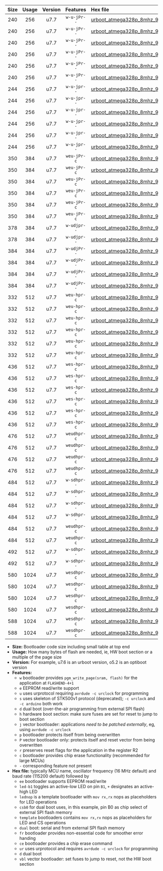 |Size|Usage|Version|Features|Hex file|
|:-:|:-:|:-:|:-:|:--|
|240|256|u7.7|`w-u-jPr--`|[urboot_atmega328p_8mhz_9600bps_led+b1_ur_vbl.hex](https://raw.githubusercontent.com/stefanrueger/urboot.hex/main/mcus/atmega328p/fcpu_8mhz/9600_bps/urboot_atmega328p_8mhz_9600bps_led+b1_ur_vbl.hex)|
|240|256|u7.7|`w-u-jPr--`|[urboot_atmega328p_8mhz_9600bps_led+b5_ur_vbl.hex](https://raw.githubusercontent.com/stefanrueger/urboot.hex/main/mcus/atmega328p/fcpu_8mhz/9600_bps/urboot_atmega328p_8mhz_9600bps_led+b5_ur_vbl.hex)|
|240|256|u7.7|`w-u-jPr--`|[urboot_atmega328p_8mhz_9600bps_led+d5_ur_vbl.hex](https://raw.githubusercontent.com/stefanrueger/urboot.hex/main/mcus/atmega328p/fcpu_8mhz/9600_bps/urboot_atmega328p_8mhz_9600bps_led+d5_ur_vbl.hex)|
|240|256|u7.7|`w-u-jPr--`|[urboot_atmega328p_8mhz_9600bps_led-b1_ur_vbl.hex](https://raw.githubusercontent.com/stefanrueger/urboot.hex/main/mcus/atmega328p/fcpu_8mhz/9600_bps/urboot_atmega328p_8mhz_9600bps_led-b1_ur_vbl.hex)|
|240|256|u7.7|`w-u-jPr--`|[urboot_atmega328p_8mhz_9600bps_led-d5_ur_vbl.hex](https://raw.githubusercontent.com/stefanrueger/urboot.hex/main/mcus/atmega328p/fcpu_8mhz/9600_bps/urboot_atmega328p_8mhz_9600bps_led-d5_ur_vbl.hex)|
|240|256|u7.7|`w-u-jPr--`|[urboot_atmega328p_8mhz_9600bps_lednop_ur_vbl.hex](https://raw.githubusercontent.com/stefanrueger/urboot.hex/main/mcus/atmega328p/fcpu_8mhz/9600_bps/urboot_atmega328p_8mhz_9600bps_lednop_ur_vbl.hex)|
|244|256|u7.7|`w-u-jpr--`|[urboot_atmega328p_8mhz_9600bps_led+b1_fr_ur_vbl.hex](https://raw.githubusercontent.com/stefanrueger/urboot.hex/main/mcus/atmega328p/fcpu_8mhz/9600_bps/urboot_atmega328p_8mhz_9600bps_led+b1_fr_ur_vbl.hex)|
|244|256|u7.7|`w-u-jpr--`|[urboot_atmega328p_8mhz_9600bps_led+b5_fr_ur_vbl.hex](https://raw.githubusercontent.com/stefanrueger/urboot.hex/main/mcus/atmega328p/fcpu_8mhz/9600_bps/urboot_atmega328p_8mhz_9600bps_led+b5_fr_ur_vbl.hex)|
|244|256|u7.7|`w-u-jpr--`|[urboot_atmega328p_8mhz_9600bps_led+d5_fr_ur_vbl.hex](https://raw.githubusercontent.com/stefanrueger/urboot.hex/main/mcus/atmega328p/fcpu_8mhz/9600_bps/urboot_atmega328p_8mhz_9600bps_led+d5_fr_ur_vbl.hex)|
|244|256|u7.7|`w-u-jpr--`|[urboot_atmega328p_8mhz_9600bps_led-b1_fr_ur_vbl.hex](https://raw.githubusercontent.com/stefanrueger/urboot.hex/main/mcus/atmega328p/fcpu_8mhz/9600_bps/urboot_atmega328p_8mhz_9600bps_led-b1_fr_ur_vbl.hex)|
|244|256|u7.7|`w-u-jpr--`|[urboot_atmega328p_8mhz_9600bps_led-d5_fr_ur_vbl.hex](https://raw.githubusercontent.com/stefanrueger/urboot.hex/main/mcus/atmega328p/fcpu_8mhz/9600_bps/urboot_atmega328p_8mhz_9600bps_led-d5_fr_ur_vbl.hex)|
|244|256|u7.7|`w-u-jpr--`|[urboot_atmega328p_8mhz_9600bps_lednop_fr_ur_vbl.hex](https://raw.githubusercontent.com/stefanrueger/urboot.hex/main/mcus/atmega328p/fcpu_8mhz/9600_bps/urboot_atmega328p_8mhz_9600bps_lednop_fr_ur_vbl.hex)|
|350|384|u7.7|`weu-jPr-c`|[urboot_atmega328p_8mhz_9600bps_ee_led+b1_fr_ce_ur_vbl.hex](https://raw.githubusercontent.com/stefanrueger/urboot.hex/main/mcus/atmega328p/fcpu_8mhz/9600_bps/urboot_atmega328p_8mhz_9600bps_ee_led+b1_fr_ce_ur_vbl.hex)|
|350|384|u7.7|`weu-jPr-c`|[urboot_atmega328p_8mhz_9600bps_ee_led+b5_fr_ce_ur_vbl.hex](https://raw.githubusercontent.com/stefanrueger/urboot.hex/main/mcus/atmega328p/fcpu_8mhz/9600_bps/urboot_atmega328p_8mhz_9600bps_ee_led+b5_fr_ce_ur_vbl.hex)|
|350|384|u7.7|`weu-jPr-c`|[urboot_atmega328p_8mhz_9600bps_ee_led+d5_fr_ce_ur_vbl.hex](https://raw.githubusercontent.com/stefanrueger/urboot.hex/main/mcus/atmega328p/fcpu_8mhz/9600_bps/urboot_atmega328p_8mhz_9600bps_ee_led+d5_fr_ce_ur_vbl.hex)|
|350|384|u7.7|`weu-jPr-c`|[urboot_atmega328p_8mhz_9600bps_ee_led-b1_fr_ce_ur_vbl.hex](https://raw.githubusercontent.com/stefanrueger/urboot.hex/main/mcus/atmega328p/fcpu_8mhz/9600_bps/urboot_atmega328p_8mhz_9600bps_ee_led-b1_fr_ce_ur_vbl.hex)|
|350|384|u7.7|`weu-jPr-c`|[urboot_atmega328p_8mhz_9600bps_ee_led-d5_fr_ce_ur_vbl.hex](https://raw.githubusercontent.com/stefanrueger/urboot.hex/main/mcus/atmega328p/fcpu_8mhz/9600_bps/urboot_atmega328p_8mhz_9600bps_ee_led-d5_fr_ce_ur_vbl.hex)|
|350|384|u7.7|`weu-jPr-c`|[urboot_atmega328p_8mhz_9600bps_ee_lednop_fr_ce_ur_vbl.hex](https://raw.githubusercontent.com/stefanrueger/urboot.hex/main/mcus/atmega328p/fcpu_8mhz/9600_bps/urboot_atmega328p_8mhz_9600bps_ee_lednop_fr_ce_ur_vbl.hex)|
|378|384|u7.7|`w-udjpr--`|[urboot_atmega328p_8mhz_9600bps_led+b1_csd5_dual_ur_vbl.hex](https://raw.githubusercontent.com/stefanrueger/urboot.hex/main/mcus/atmega328p/fcpu_8mhz/9600_bps/urboot_atmega328p_8mhz_9600bps_led+b1_csd5_dual_ur_vbl.hex)|
|378|384|u7.7|`w-udjpr--`|[urboot_atmega328p_8mhz_9600bps_template_dual_ur_vbl.hex](https://raw.githubusercontent.com/stefanrueger/urboot.hex/main/mcus/atmega328p/fcpu_8mhz/9600_bps/urboot_atmega328p_8mhz_9600bps_template_dual_ur_vbl.hex)|
|384|384|u7.7|`w-udjPr--`|[urboot_atmega328p_8mhz_9600bps_led+b1_csb0_dual_ur_vbl.hex](https://raw.githubusercontent.com/stefanrueger/urboot.hex/main/mcus/atmega328p/fcpu_8mhz/9600_bps/urboot_atmega328p_8mhz_9600bps_led+b1_csb0_dual_ur_vbl.hex)|
|384|384|u7.7|`w-udjPr--`|[urboot_atmega328p_8mhz_9600bps_led+d5_csb0_dual_ur_vbl.hex](https://raw.githubusercontent.com/stefanrueger/urboot.hex/main/mcus/atmega328p/fcpu_8mhz/9600_bps/urboot_atmega328p_8mhz_9600bps_led+d5_csb0_dual_ur_vbl.hex)|
|384|384|u7.7|`w-udjPr--`|[urboot_atmega328p_8mhz_9600bps_led-b1_csb0_dual_ur_vbl.hex](https://raw.githubusercontent.com/stefanrueger/urboot.hex/main/mcus/atmega328p/fcpu_8mhz/9600_bps/urboot_atmega328p_8mhz_9600bps_led-b1_csb0_dual_ur_vbl.hex)|
|384|384|u7.7|`w-udjPr--`|[urboot_atmega328p_8mhz_9600bps_led-d5_csb0_dual_ur_vbl.hex](https://raw.githubusercontent.com/stefanrueger/urboot.hex/main/mcus/atmega328p/fcpu_8mhz/9600_bps/urboot_atmega328p_8mhz_9600bps_led-d5_csb0_dual_ur_vbl.hex)|
|332|512|u7.7|`weu-hpr-c`|[urboot_atmega328p_8mhz_9600bps_ee_led+b1_fr_ce_ur.hex](https://raw.githubusercontent.com/stefanrueger/urboot.hex/main/mcus/atmega328p/fcpu_8mhz/9600_bps/urboot_atmega328p_8mhz_9600bps_ee_led+b1_fr_ce_ur.hex)|
|332|512|u7.7|`weu-hpr-c`|[urboot_atmega328p_8mhz_9600bps_ee_led+b5_fr_ce_ur.hex](https://raw.githubusercontent.com/stefanrueger/urboot.hex/main/mcus/atmega328p/fcpu_8mhz/9600_bps/urboot_atmega328p_8mhz_9600bps_ee_led+b5_fr_ce_ur.hex)|
|332|512|u7.7|`weu-hpr-c`|[urboot_atmega328p_8mhz_9600bps_ee_led+d5_fr_ce_ur.hex](https://raw.githubusercontent.com/stefanrueger/urboot.hex/main/mcus/atmega328p/fcpu_8mhz/9600_bps/urboot_atmega328p_8mhz_9600bps_ee_led+d5_fr_ce_ur.hex)|
|332|512|u7.7|`weu-hpr-c`|[urboot_atmega328p_8mhz_9600bps_ee_led-b1_fr_ce_ur.hex](https://raw.githubusercontent.com/stefanrueger/urboot.hex/main/mcus/atmega328p/fcpu_8mhz/9600_bps/urboot_atmega328p_8mhz_9600bps_ee_led-b1_fr_ce_ur.hex)|
|332|512|u7.7|`weu-hpr-c`|[urboot_atmega328p_8mhz_9600bps_ee_led-d5_fr_ce_ur.hex](https://raw.githubusercontent.com/stefanrueger/urboot.hex/main/mcus/atmega328p/fcpu_8mhz/9600_bps/urboot_atmega328p_8mhz_9600bps_ee_led-d5_fr_ce_ur.hex)|
|332|512|u7.7|`weu-hpr-c`|[urboot_atmega328p_8mhz_9600bps_ee_lednop_fr_ce_ur.hex](https://raw.githubusercontent.com/stefanrueger/urboot.hex/main/mcus/atmega328p/fcpu_8mhz/9600_bps/urboot_atmega328p_8mhz_9600bps_ee_lednop_fr_ce_ur.hex)|
|436|512|u7.7|`wes-hpr-c`|[urboot_atmega328p_8mhz_9600bps_ee_led+b1_fr_ce.hex](https://raw.githubusercontent.com/stefanrueger/urboot.hex/main/mcus/atmega328p/fcpu_8mhz/9600_bps/urboot_atmega328p_8mhz_9600bps_ee_led+b1_fr_ce.hex)|
|436|512|u7.7|`wes-hpr-c`|[urboot_atmega328p_8mhz_9600bps_ee_led+b5_fr_ce.hex](https://raw.githubusercontent.com/stefanrueger/urboot.hex/main/mcus/atmega328p/fcpu_8mhz/9600_bps/urboot_atmega328p_8mhz_9600bps_ee_led+b5_fr_ce.hex)|
|436|512|u7.7|`wes-hpr-c`|[urboot_atmega328p_8mhz_9600bps_ee_led+d5_fr_ce.hex](https://raw.githubusercontent.com/stefanrueger/urboot.hex/main/mcus/atmega328p/fcpu_8mhz/9600_bps/urboot_atmega328p_8mhz_9600bps_ee_led+d5_fr_ce.hex)|
|436|512|u7.7|`wes-hpr-c`|[urboot_atmega328p_8mhz_9600bps_ee_led-b1_fr_ce.hex](https://raw.githubusercontent.com/stefanrueger/urboot.hex/main/mcus/atmega328p/fcpu_8mhz/9600_bps/urboot_atmega328p_8mhz_9600bps_ee_led-b1_fr_ce.hex)|
|436|512|u7.7|`wes-hpr-c`|[urboot_atmega328p_8mhz_9600bps_ee_led-d5_fr_ce.hex](https://raw.githubusercontent.com/stefanrueger/urboot.hex/main/mcus/atmega328p/fcpu_8mhz/9600_bps/urboot_atmega328p_8mhz_9600bps_ee_led-d5_fr_ce.hex)|
|436|512|u7.7|`wes-hpr-c`|[urboot_atmega328p_8mhz_9600bps_ee_lednop_fr_ce.hex](https://raw.githubusercontent.com/stefanrueger/urboot.hex/main/mcus/atmega328p/fcpu_8mhz/9600_bps/urboot_atmega328p_8mhz_9600bps_ee_lednop_fr_ce.hex)|
|476|512|u7.7|`weudhpr-c`|[urboot_atmega328p_8mhz_9600bps_ee_led+b1_csb0_dual_fr_ce_ur.hex](https://raw.githubusercontent.com/stefanrueger/urboot.hex/main/mcus/atmega328p/fcpu_8mhz/9600_bps/urboot_atmega328p_8mhz_9600bps_ee_led+b1_csb0_dual_fr_ce_ur.hex)|
|476|512|u7.7|`weudhpr-c`|[urboot_atmega328p_8mhz_9600bps_ee_led+d5_csb0_dual_fr_ce_ur.hex](https://raw.githubusercontent.com/stefanrueger/urboot.hex/main/mcus/atmega328p/fcpu_8mhz/9600_bps/urboot_atmega328p_8mhz_9600bps_ee_led+d5_csb0_dual_fr_ce_ur.hex)|
|476|512|u7.7|`weudhpr-c`|[urboot_atmega328p_8mhz_9600bps_ee_led-b1_csb0_dual_fr_ce_ur.hex](https://raw.githubusercontent.com/stefanrueger/urboot.hex/main/mcus/atmega328p/fcpu_8mhz/9600_bps/urboot_atmega328p_8mhz_9600bps_ee_led-b1_csb0_dual_fr_ce_ur.hex)|
|476|512|u7.7|`weudhpr-c`|[urboot_atmega328p_8mhz_9600bps_ee_led-d5_csb0_dual_fr_ce_ur.hex](https://raw.githubusercontent.com/stefanrueger/urboot.hex/main/mcus/atmega328p/fcpu_8mhz/9600_bps/urboot_atmega328p_8mhz_9600bps_ee_led-d5_csb0_dual_fr_ce_ur.hex)|
|484|512|u7.7|`w-sdhpr--`|[urboot_atmega328p_8mhz_9600bps_led+b1_csb0_dual_fr.hex](https://raw.githubusercontent.com/stefanrueger/urboot.hex/main/mcus/atmega328p/fcpu_8mhz/9600_bps/urboot_atmega328p_8mhz_9600bps_led+b1_csb0_dual_fr.hex)|
|484|512|u7.7|`w-sdhpr--`|[urboot_atmega328p_8mhz_9600bps_led+d5_csb0_dual_fr.hex](https://raw.githubusercontent.com/stefanrueger/urboot.hex/main/mcus/atmega328p/fcpu_8mhz/9600_bps/urboot_atmega328p_8mhz_9600bps_led+d5_csb0_dual_fr.hex)|
|484|512|u7.7|`w-sdhpr--`|[urboot_atmega328p_8mhz_9600bps_led-b1_csb0_dual_fr.hex](https://raw.githubusercontent.com/stefanrueger/urboot.hex/main/mcus/atmega328p/fcpu_8mhz/9600_bps/urboot_atmega328p_8mhz_9600bps_led-b1_csb0_dual_fr.hex)|
|484|512|u7.7|`w-sdhpr--`|[urboot_atmega328p_8mhz_9600bps_led-d5_csb0_dual_fr.hex](https://raw.githubusercontent.com/stefanrueger/urboot.hex/main/mcus/atmega328p/fcpu_8mhz/9600_bps/urboot_atmega328p_8mhz_9600bps_led-d5_csb0_dual_fr.hex)|
|484|512|u7.7|`weudhpr-c`|[urboot_atmega328p_8mhz_9600bps_ee_led+b1_csd5_dual_fr_ce_ur.hex](https://raw.githubusercontent.com/stefanrueger/urboot.hex/main/mcus/atmega328p/fcpu_8mhz/9600_bps/urboot_atmega328p_8mhz_9600bps_ee_led+b1_csd5_dual_fr_ce_ur.hex)|
|484|512|u7.7|`weudhpr-c`|[urboot_atmega328p_8mhz_9600bps_ee_template_dual_fr_ce_ur.hex](https://raw.githubusercontent.com/stefanrueger/urboot.hex/main/mcus/atmega328p/fcpu_8mhz/9600_bps/urboot_atmega328p_8mhz_9600bps_ee_template_dual_fr_ce_ur.hex)|
|492|512|u7.7|`w-sdhpr--`|[urboot_atmega328p_8mhz_9600bps_led+b1_csd5_dual_fr.hex](https://raw.githubusercontent.com/stefanrueger/urboot.hex/main/mcus/atmega328p/fcpu_8mhz/9600_bps/urboot_atmega328p_8mhz_9600bps_led+b1_csd5_dual_fr.hex)|
|492|512|u7.7|`w-sdhpr--`|[urboot_atmega328p_8mhz_9600bps_template_dual_fr.hex](https://raw.githubusercontent.com/stefanrueger/urboot.hex/main/mcus/atmega328p/fcpu_8mhz/9600_bps/urboot_atmega328p_8mhz_9600bps_template_dual_fr.hex)|
|580|1024|u7.7|`wesdhpr-c`|[urboot_atmega328p_8mhz_9600bps_ee_led+b1_csb0_dual_fr_ce.hex](https://raw.githubusercontent.com/stefanrueger/urboot.hex/main/mcus/atmega328p/fcpu_8mhz/9600_bps/urboot_atmega328p_8mhz_9600bps_ee_led+b1_csb0_dual_fr_ce.hex)|
|580|1024|u7.7|`wesdhpr-c`|[urboot_atmega328p_8mhz_9600bps_ee_led+d5_csb0_dual_fr_ce.hex](https://raw.githubusercontent.com/stefanrueger/urboot.hex/main/mcus/atmega328p/fcpu_8mhz/9600_bps/urboot_atmega328p_8mhz_9600bps_ee_led+d5_csb0_dual_fr_ce.hex)|
|580|1024|u7.7|`wesdhpr-c`|[urboot_atmega328p_8mhz_9600bps_ee_led-b1_csb0_dual_fr_ce.hex](https://raw.githubusercontent.com/stefanrueger/urboot.hex/main/mcus/atmega328p/fcpu_8mhz/9600_bps/urboot_atmega328p_8mhz_9600bps_ee_led-b1_csb0_dual_fr_ce.hex)|
|580|1024|u7.7|`wesdhpr-c`|[urboot_atmega328p_8mhz_9600bps_ee_led-d5_csb0_dual_fr_ce.hex](https://raw.githubusercontent.com/stefanrueger/urboot.hex/main/mcus/atmega328p/fcpu_8mhz/9600_bps/urboot_atmega328p_8mhz_9600bps_ee_led-d5_csb0_dual_fr_ce.hex)|
|588|1024|u7.7|`wesdhpr-c`|[urboot_atmega328p_8mhz_9600bps_ee_led+b1_csd5_dual_fr_ce.hex](https://raw.githubusercontent.com/stefanrueger/urboot.hex/main/mcus/atmega328p/fcpu_8mhz/9600_bps/urboot_atmega328p_8mhz_9600bps_ee_led+b1_csd5_dual_fr_ce.hex)|
|588|1024|u7.7|`wesdhpr-c`|[urboot_atmega328p_8mhz_9600bps_ee_template_dual_fr_ce.hex](https://raw.githubusercontent.com/stefanrueger/urboot.hex/main/mcus/atmega328p/fcpu_8mhz/9600_bps/urboot_atmega328p_8mhz_9600bps_ee_template_dual_fr_ce.hex)|

- **Size:** Bootloader code size including small table at top end
- **Usage:** How many bytes of flash are needed, ie, HW boot section or a multiple of the page size
- **Version:** For example, u7.6 is an urboot version, o5.2 is an optiboot version
- **Features:**
  + `w` bootloader provides `pgm_write_page(sram, flash)` for the application at `FLASHEND-4+1`
  + `e` EEPROM read/write support
  + `u` uses urprotocol requiring `avrdude -c urclock` for programming
  + `s` uses skeleton of STK500v1 protocol (deprecated); `-c urclock` and `-c arduino` both work
  + `d` dual boot (over-the-air programming from external SPI flash)
  + `h` hardware boot section: make sure fuses are set for reset to jump to boot section
  + `j` vector bootloader: applications *need to be patched externally*, eg, using `avrdude -c urclock`
  + `p` bootloader protects itself from being overwritten
  + `P` vector bootloader only: protects itself and reset vector from being overwritten
  + `r` preserves reset flags for the application in the register R2
  + `c` bootloader provides chip erase functionality (recommended for large MCUs)
  + `-` corresponding feature not present
- **Hex file:** typically MCU name, oscillator frequency (16 MHz default) and baud rate (115200 default) followed by
  + `ee` bootloader supports EEPROM read/write
  + `led-b1` toggles an active-low LED on pin `B1`, `+` designates an active-high LED
  + `lednop` is a template bootloader with `mov rx,rx` nops as placeholders for LED operations
  + `csb0` for dual boot uses, in this example, pin B0 as chip select of external SPI flash memory
  + `template` bootloaders contains `mov rx,rx` nops as placeholders for LED and CS operations
  + `dual` boot: serial and from external SPI flash memory
  + `fr` bootloader provides non-essential code for smoother error handing
  + `ce` bootloader provides a chip erase command
  + `ur` uses urprotocol and requires `avrdude -c urclock` for programming
  + `d` dual boot
  + `vbl` vector bootloader: set fuses to jump to reset, not the HW boot section
